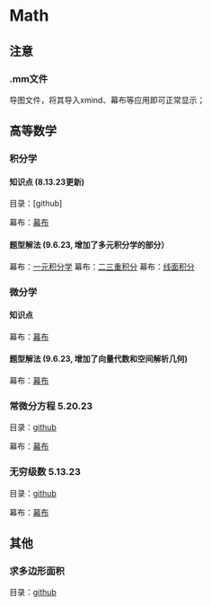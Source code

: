 # Math

## 注意
### .mm文件
导图文件，将其导入xmind、幕布等应用即可正常显示；


## 高等数学

### 积分学

#### 知识点 (8.13.23更新)

目录：[github]

幕布：[幕布](https://www.mubu.com/doc/7Eqhv5lBXWh)

#### 题型解法 (9.6.23, 增加了多元积分学的部分）

幕布：[一元积分学](https://www.mubu.com/doc/1hGvdOlxJ5x)
幕布：[二三重积分](https://www.mubu.com/doc/2v_HLaTD26N)
幕布：[线面积分](https://www.mubu.com/doc/3biaZm-ix6N)

### 微分学

#### 知识点

幕布：[幕布](https://www.mubu.com/doc/3sYFf3vfzlx)

#### 题型解法 (9.6.23, 增加了向量代数和空间解析几何)

幕布：[幕布](https://mubucm.com/doc/6WGwDpvxdBx)

### 常微分方程 5.20.23

目录：[github](https://github.com/ElandWoo/Math/tree/004394edae8e7b356ead1f7e1c706e0017d2616c/Calculus/Equations)

幕布：[幕布](https://www.mubucm.com/doc/6DYfOAFEgRN)

### 无穷级数 5.13.23

目录：[github](https://github.com/ElandWoo/Math/tree/e71782251bc62920ff537fc06e699235612caf30/Calculus)

幕布：[幕布](https://www.mubucm.com/doc/1DbAfNNxcKN)


## 其他

### 求多边形面积

目录：[github](Others/polygonArea)


